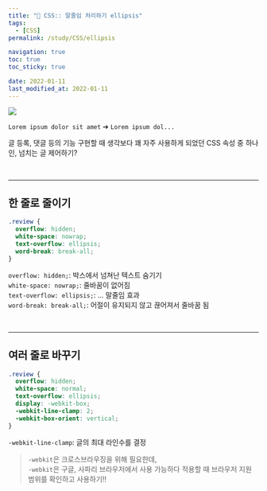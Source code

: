```yaml
---
title: "🎨 CSS:: 말줄임 처리하기 ellipsis"
tags:
  - [CSS]
permalink: /study/CSS/ellipsis

navigation: true
toc: true
toc_sticky: true

date: 2022-01-11
last_modified_at: 2022-01-11
---
```


![](https://images.velog.io/images/april_5/post/4c054428-11d4-4099-a4d3-e4752b47eb4e/image.png)

`Lorem ipsum dolor sit amet` ➔ `Lorem ipsum dol...`

글 등록, 댓글 등의 기능 구현할 때
생각보다 꽤 자주 사용하게 되었던 CSS 속성 중 하나인,
넘치는 글 제어하기?

<br />

---

## 한 줄로 줄이기

```css
.review {
  overflow: hidden;
  white-space: nowrap;
  text-overflow: ellipsis;
  word-break: break-all;
}
```

`overflow: hidden;`: 박스에서 넘쳐난 텍스트 숨기기 <br />
`white-space: nowrap;`: 줄바꿈이 없어짐 <br />
`text-overflow: ellipsis;`: ... 말줄임 효과 <br />
`word-break: break-all;`: 어절이 유지되지 않고 끊어져서 줄바꿈 됨 <br />

<br />

---

## 여러 줄로 바꾸기

```css
.review {
  overflow: hidden;
  white-space: normal;
  text-overflow: ellipsis;
  display: -webkit-box;
  -webkit-line-clamp: 2;
  -webkit-box-orient: vertical;
}
```

`-webkit-line-clamp`: 글의 최대 라인수를 결정

> `-webkit`은 크로스브라우징을 위해 필요한데, <br />`-webkit`은 구글, 사파리 브라우저에서 사용 가능하다
> 적용할 때 브라우저 지원 범위를 확인하고 사용하기!!

<br />
<br />
